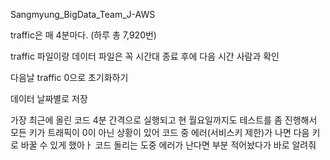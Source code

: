 Sangmyung_BigData_Team_J-AWS

traffic은 매 4분마다. (하루 총 7,920번)

traffic 파일이랑 데이터 파일은 꼭 시간대 종료 후에 다음 시간 사람과 확인

다음날 traffic 0으로 초기화하기 

데이터 날짜별로 저장 

가장 최근에 올린 코드 4분 간격으로 실행되고 현 월요일까지도 테스트를 좀 진행해서 모든 키가 트래픽이 0이 아닌 상황이 있어 코드 중 에러(서비스키 제한)가 나면 다음 키로 바꿀 수 있게 했아ㅏ 코드 돌리는 도중 에러가 난다면 부분 적어놨다가 바로 알려줘
